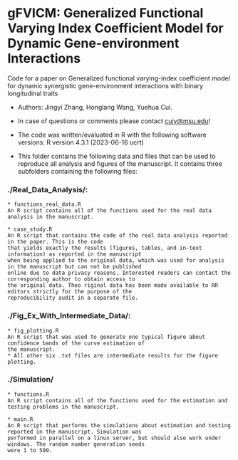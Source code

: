 # gFVICM: Generalized Functional Varying Index Coefficient Model for Dynamic Gene-environment Interactions

Code for a paper on Generalized functional varying-index coefficient model for dynamic synergistic gene-environment interactions with binary longitudinal traits

* Authors: Jingyi Zhang, Honglang Wang, Yuehua Cui.
* In case of questions or comments please contact cuiy@msu.edu!

* The code was written/evaluated in R with the following software versions: R version 4.3.1 (2023-06-16 ucrt)

* This folder contains the following data and files that can be used to reproduce all analysis and figures of the manuscript. It contains three subfolders containing the following files:


### ./Real_Data_Analysis/:
    * functions_real_data.R
    An R script contains all of the functions used for the real data analysis in the manuscript. 
    
    * case_study.R
    An R script that contains the code of the real data analysis reported in the paper. This is the code
    that yields exactly the results (figures, tables, and in-text information) as reported in the manuscript 
    when being applied to the original data, which was used for analysis in the manuscript but can not be published 
    online due to data privacy reasons. Interested readers can contact the corresponding author to obtain access to 
    the original data. Theo riginal data has been made available to RR editors strictly for the purpose of the
    reproducibility audit in a separate file.
    
### ./Fig_Ex_With_Intermediate_Data/:
    * fig_plotting.R
    An R script that was used to generate one typical figure about confidence bands of the curve estimation of
    the manuscript.
    * All other six .txt files are intermediate results for the figure plotting.
    
### ./Simulation/
    * functions.R
    An R script contains all of the functions used for the estimation and testing problems in the manuscript.

    * main.R
    An R script that performs the simulations about estimation and testing reported in the manuscript. Simulation was
    performed in parallel on a linux server, but should also work under windows. The random number generation seeds 
    were 1 to 500.

  
